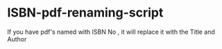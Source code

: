 # ISBN-pdf-renaming-script
If you have pdf's named with ISBN No , it will replace it with the Title and Author
